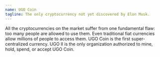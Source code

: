 ```yaml
---
name: UGO Coin
tagline: The only cryptocurrency not yet discovered by Elon Musk.
---
```


All the cryptocurrencies on the market suffer from one fundamental flaw: too many people are allowed to use them. Even traditional fiat currencies allow millions of people to access them. UGO Coin is the first super-centralized currency. UGO II is the only organization authorized to mine, hold, spend, or accept UGO Coin.
